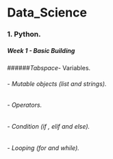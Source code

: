 # Data_Science
### 1. Python.
#####    Week 1 - Basic Building 
######*Tabspace*- Variables.
######        - Mutable objects (list and strings).
######        - Operators.
######        - Condition (if , elif and else).
######        - Looping (for and while).
